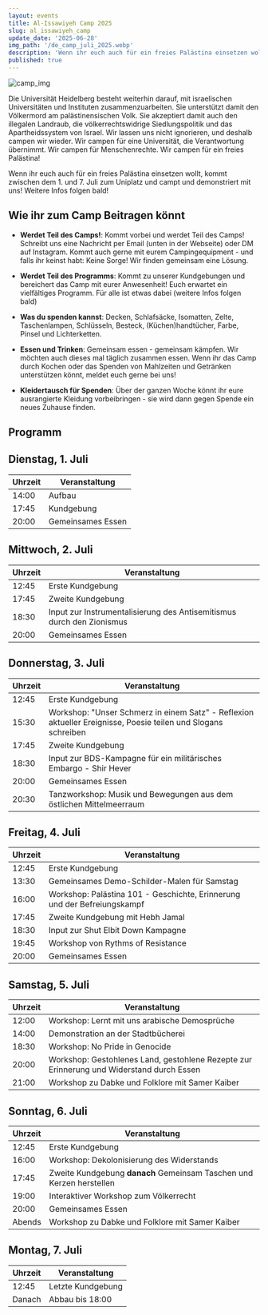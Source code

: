 ```yaml
---
layout: events
title: Al-Issawiyeh Camp 2025
slug: al_issawiyeh_camp
update_date: '2025-06-28'
img_path: '/de_camp_juli_2025.webp'
description: 'Wenn ihr euch auch für ein freies Palästina einsetzen wollt, kommt zwischen dem 1. und 7. Juli zum Uniplatz und campt und demonstriert mit uns! Weitere Infos folgen bald!'
published: true
---
```


![camp_img](/de_camp_juli_2025.webp)

Die Universität Heidelberg besteht weiterhin darauf, mit israelischen Universitäten und Instituten zusammenzuarbeiten. Sie unterstützt damit den Völkermord am palästinensischen Volk. Sie akzeptiert damit auch den illegalen Landraub, die völkerrechtswidrige Siedlungspolitik und das Apartheidssystem von Israel. Wir lassen uns nicht ignorieren, und deshalb campen wir wieder. Wir campen für eine Universität, die Verantwortung übernimmt. Wir campen für Menschenrechte. Wir campen für ein freies Palästina!

Wenn ihr euch auch für ein freies Palästina einsetzen wollt, kommt zwischen dem 1. und 7. Juli zum Uniplatz und campt und demonstriert mit uns! Weitere Infos folgen bald!


## Wie ihr zum Camp Beitragen könnt

- **Werdet Teil des Camps!**: Kommt vorbei und werdet Teil des Camps! Schreibt uns eine Nachricht per Email (unten in der Webseite) oder DM auf Instagram. Kommt auch gerne mit eurem Campingequipment - und falls ihr keinst habt: Keine Sorge! Wir finden gemeinsam eine Lösung.

- **Werdet Teil des Programms**: Kommt zu unserer Kundgebungen und bereichert das Camp mit eurer Anwesenheit! Euch erwartet ein vielfältiges Programm. Für alle ist etwas dabei (weitere Infos folgen bald)

- **Was du spenden kannst**: Decken, Schlafsäcke, Isomatten, Zelte, Taschenlampen, Schlüsseln, Besteck, (Küchen)handtücher, Farbe, Pinsel und Lichterketten.

- **Essen und Trinken**: Gemeinsam essen - gemeinsam kämpfen. Wir möchten auch dieses mal täglich zusammen essen. Wenn ihr das Camp durch Kochen oder das Spenden von Mahlzeiten und Getränken unterstützen könnt, meldet euch gerne bei uns!

- **Kleidertausch für Spenden**: Über der ganzen Woche könnt ihr eure ausrangierte Kleidung vorbeibringen - sie wird dann gegen Spende ein neues Zuhause finden.


## Programm

## Dienstag, 1. Juli

| Uhrzeit | Veranstaltung |
| --- | --- |
| 14:00 | Aufbau |
| 17:45 | Kundgebung |
| 20:00 | Gemeinsames Essen |


## Mittwoch, 2. Juli

| Uhrzeit | Veranstaltung |
| --- | --- |
| 12:45 | Erste Kundgebung |
| 17:45 | Zweite Kundgebung |
| 18:30 | Input zur Instrumentalisierung des Antisemitismus durch den Zionismus |
| 20:00| Gemeinsames Essen |


## Donnerstag, 3. Juli

| Uhrzeit | Veranstaltung |
| --- | --- |
| 12:45 | Erste Kundgebung |
| 15:30 | Workshop: "Unser Schmerz in einem Satz" - Reflexion aktueller Ereignisse, Poesie teilen und Slogans schreiben |
| 17:45 | Zweite Kundgebung |
| 18:30 | Input zur BDS-Kampagne für ein militärisches Embargo - Shir Hever |
| 20:00 | Gemeinsames Essen |
| 20:30 | Tanzworkshop: Musik und Bewegungen aus dem östlichen Mittelmeerraum |


## Freitag, 4. Juli

| Uhrzeit | Veranstaltung |
| --- | --- |
| 12:45 | Erste Kundgebung |
| 13:30 | Gemeinsames Demo-Schilder-Malen für Samstag |
| 16:00 | Workshop: Palästina 101 - Geschichte, Erinnerung und der Befreiungskampf |
| 17:45 | Zweite Kundgebung mit Hebh Jamal |
| 18:30 | Input zur Shut Elbit Down Kampagne |
| 19:45 | Workshop von Rythms of Resistance |
| 20:00 | Gemeinsames Essen |


## Samstag, 5. Juli
| Uhrzeit | Veranstaltung |
| --- | --- |
| 12:00 | Workshop: Lernt mit uns arabische Demosprüche |
| 14:00 | Demonstration an der Stadtbücherei |
| 18:30 | Workshop: No Pride in Genocide |
| 20:00 | Workshop: Gestohlenes Land, gestohlene Rezepte zur Erinnerung und Widerstand durch Essen |
| 21:00 | Workshop zu Dabke und Folklore mit Samer Kaiber |


## Sonntag, 6. Juli
| Uhrzeit | Veranstaltung |
| --- | --- |
| 12:45 | Erste Kundgebung |
| 16:00 | Workshop: Dekolonisierung des Widerstands |
| 17:45 | Zweite Kundgebung **danach** Gemeinsam Taschen und Kerzen herstellen |
| 19:00 | Interaktiver Workshop zum Völkerrecht |
| 20:00 | Gemeinsames Essen |
| Abends | Workshop zu Dabke und Folklore mit Samer Kaiber |


## Montag, 7. Juli
| Uhrzeit | Veranstaltung |
| --- | --- |
| 12:45 | Letzte Kundgebung |
| Danach | Abbau bis 18:00 |